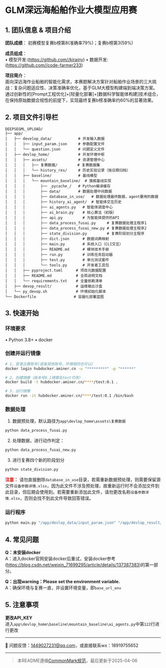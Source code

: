# GLM深远海船舶作业大模型应用赛

## 1. 团队信息 & 项目介绍
**团队成绩**：
初赛模型复赛b榜第8(准确率79%)；复赛b榜第3(59%)  

**成员组成**：  
• 模型开发:(https://github.com//kirainy)
• 数据开发:(https://github.com//code-farmer233)

**项目简介**：  
面向深远海作业船舶的智能化需求，本赛题解决方案针对船舶作业场景的三大挑战：复杂问题适应性、决策准确率优化，基于GLM大模型构建端到端决策方案。通过创新性的[Prompt工程优化]+[轻量化部署]+[数据科学智能体构建]技术组合，在保持原始数据合规性的前提下，实现最终复赛b榜准确率约60%的显著效果。

## 2. 项目文件引导栏
```
DEEPSEGML_UPLOAD/
├── app/
│   ├── develop_data/            # 开发输入数据
│   │   ├── input_param.json     # 参数配置文件
│   │   └── question.json        # 问题定义文件
│   ├── devlop_home/             # 开发环境中枢
│   │   ├── assets/              # 资源管理中心
│   │   │   ├── 复赛数据/         # 复赛数据集
│   │   │   └── history_res/     # 历史实验记录（按日期归档）
│   │   ├── baseline/            # 基线模型
│   │   │   └── mountain_baseline/  # 旗舰基线实现
│   │   │       ├── _pycache_/   # Python编译缓存
│   │   │       ├── data/        # 数据处理中间数据
│   │   │       ├── database_in_use/   # 数据处理最终数据，agent要用的数据
│   │   │       ├── history_ai_agent/  # 智能体交互历史
│   │   │       ├── ai_agents.py   # 智能体调度中心
│   │   │       ├── ai_brain.py    # 核心算法（初版）
│   │   │       ├── api.py         # 为智能体提供的API
│   │   │       ├── data_process_fusai.py     # 复赛数据处理主程序1
│   │   │       ├── data_process_fusai_new.py # 复赛数据处理主程序2
│   │   │       ├── state_division.py         # 复赛阶段划分主程序
│   │   │       ├── dict.json      # 数据词典映射
│   │   │       ├── main.py        # 系统入口（CLI交互）
│   │   │       ├── README.md      # 模块技术手册
│   │   │       ├── run.py         # 训练任务启动器
│   │   │       ├── test.py        # 单元测试套件
│   │   │       └── tools.py       # 开发者工具包
│   │   ├── pyproject.toml      # 项目元数据配置
│   │   ├── README.md           # 全局说明文档
│   │   └── requirements.txt    # 全量依赖清单
│   ├── devop_result/           # 运维输出沙盒
│   └── py_devop.sh             # 环境初始化脚本
└── Dockerfile                 # 容器化部署蓝图

```
## 3. 快速开始
### 环境要求
• Python 3.8+
• docker

### 创建并运行镜像
```bash
# 1、登录比赛账号(或者其他账号，环境相同也可以)
docker login hubdocker.aminer.cn -u "*********" -p "******"

# 2、创建镜像（版本号0.1镜像名test可改）
docker build -t hubdocker.aminer.cn/****/test:0.1 .

# 3、运行镜像
docker run -it hubdocker.aminer.cn/****/test:0.1 /bin/bash
```
### 数据处理
1. 数据预处理，默认路径为`app\devlop_home\assets\复赛数据`
```bash
python data_process_fusai.py
```
2. 处理数据，进行动作判定：
```bash
python data_process_fusai_new.py
```
3. 进行复赛四个新的阶段划分
```bash
python state_division.py
```
**<span style="color:red">注意：</span>**
请勿直接删除`database_in_use`目录，若需重新数据预处理，则需要保留源文件`设备参数详情.xlsx`，因为此文件不涉及预处理，故重新运行时不会添加文件到此目录，但后期会使用到。若需要重新添加此文件，请勿更改名称`设备参数详情.xlsx`，否则会找不到此文件导致回答错误。

### 运行程序
```bash
python main.py "/app/devlop_data/input_param.json" "/app/devlop_result/answer.jsonl"
```



## 4. 常见问题
**Q：未安装docker**  
A：进入docker官网安装docker后重试，安装docker参考(https://blog.csdn.net/weixin_71699295/article/details/137387383)的第一部分。

**Q：出现warning：Please set the environment variable.**  
A：确保环境与复赛一直，并设置环境变量，即`base_url_env`


## 5. 注意事项
**更改API_KEY**  
进入`app\devlop_home\baseline\mountain_baseline\ai_agents.py`中第`122`行进行更改


---


🐛 问题反馈：1449027231@qq.com，或直接联系wx：18919755652

---

> 本README遵循[CommonMark规范](https://commonmark.org/)，最后更新于2025-04-06
